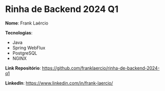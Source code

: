 # Rinha de Backend 2024 Q1

__Nome__: Frank Laércio

__Tecnologias__:
- Java
- Spring WebFlux
- PostgreSQL
- NGINX

__Link Repositório__: https://github.com/franklaercio/rinha-de-backend-2024-q1

__LinkedIn__: https://www.linkedin.com/in/frank-laercio/
